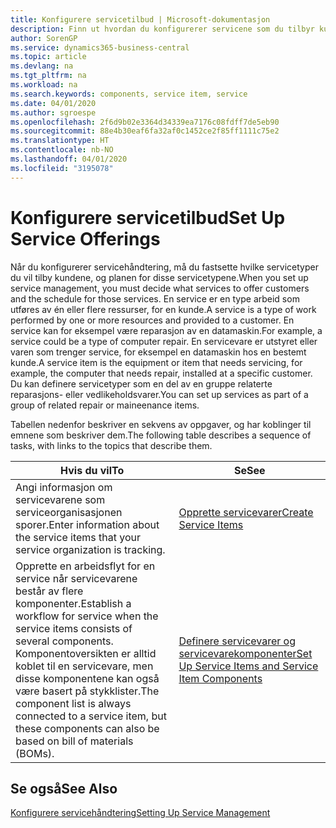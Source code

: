 ```yaml
---
title: Konfigurere servicetilbud | Microsoft-dokumentasjon
description: Finn ut hvordan du konfigurerer servicene som du tilbyr kundene.
author: SorenGP
ms.service: dynamics365-business-central
ms.topic: article
ms.devlang: na
ms.tgt_pltfrm: na
ms.workload: na
ms.search.keywords: components, service item, service
ms.date: 04/01/2020
ms.author: sgroespe
ms.openlocfilehash: 2f6d9b02e3364d34339ea7176c08fdff7de5eb90
ms.sourcegitcommit: 88e4b30eaf6fa32af0c1452ce2f85ff1111c75e2
ms.translationtype: HT
ms.contentlocale: nb-NO
ms.lasthandoff: 04/01/2020
ms.locfileid: "3195078"
---
```

# <a name="set-up-service-offerings"></a><span data-ttu-id="cfe40-103">Konfigurere servicetilbud</span><span class="sxs-lookup"><span data-stu-id="cfe40-103">Set Up Service Offerings</span></span>
<span data-ttu-id="cfe40-104">Når du konfigurerer servicehåndtering, må du fastsette hvilke servicetyper du vil tilby kundene, og planen for disse servicetypene.</span><span class="sxs-lookup"><span data-stu-id="cfe40-104">When you set up service management, you must decide what services to offer customers and the schedule for those services.</span></span> <span data-ttu-id="cfe40-105">En service er en type arbeid som utføres av én eller flere ressurser, for en kunde.</span><span class="sxs-lookup"><span data-stu-id="cfe40-105">A service is a type of work performed by one or more resources and provided to a customer.</span></span> <span data-ttu-id="cfe40-106">En service kan for eksempel være reparasjon av en datamaskin.</span><span class="sxs-lookup"><span data-stu-id="cfe40-106">For example, a service could be a type of computer repair.</span></span> <span data-ttu-id="cfe40-107">En servicevare er utstyret eller varen som trenger service, for eksempel en datamaskin hos en bestemt kunde.</span><span class="sxs-lookup"><span data-stu-id="cfe40-107">A service item is the equipment or item that needs servicing, for example, the computer that needs repair, installed at a specific customer.</span></span> <span data-ttu-id="cfe40-108">Du kan definere servicetyper som en del av en gruppe relaterte reparasjons- eller vedlikeholdsvarer.</span><span class="sxs-lookup"><span data-stu-id="cfe40-108">You can set up services as part of a group of related repair or maineenance items.</span></span>  
  
<span data-ttu-id="cfe40-109">Tabellen nedenfor beskriver en sekvens av oppgaver, og har koblinger til emnene som beskriver dem.</span><span class="sxs-lookup"><span data-stu-id="cfe40-109">The following table describes a sequence of tasks, with links to the topics that describe them.</span></span>  
  
|<span data-ttu-id="cfe40-110">**Hvis du vil**</span><span class="sxs-lookup"><span data-stu-id="cfe40-110">**To**</span></span>|<span data-ttu-id="cfe40-111">**Se**</span><span class="sxs-lookup"><span data-stu-id="cfe40-111">**See**</span></span>|  
|------------|-------------|  
|<span data-ttu-id="cfe40-112">Angi informasjon om servicevarene som serviceorganisasjonen sporer.</span><span class="sxs-lookup"><span data-stu-id="cfe40-112">Enter information about the service items that your service organization is tracking.</span></span>|[<span data-ttu-id="cfe40-113">Opprette servicevarer</span><span class="sxs-lookup"><span data-stu-id="cfe40-113">Create Service Items</span></span>](service-how-to-create-service-items.md)|  
|<span data-ttu-id="cfe40-114">Opprette en arbeidsflyt for en service når servicevarene består av flere komponenter.</span><span class="sxs-lookup"><span data-stu-id="cfe40-114">Establish a workflow for service when the service items consists of several components.</span></span> <span data-ttu-id="cfe40-115">Komponentoversikten er alltid koblet til en servicevare, men disse komponentene kan også være basert på stykklister.</span><span class="sxs-lookup"><span data-stu-id="cfe40-115">The component list is always connected to a service item, but these components can also be based on bill of materials (BOMs).</span></span>|[<span data-ttu-id="cfe40-116">Definere servicevarer og servicevarekomponenter</span><span class="sxs-lookup"><span data-stu-id="cfe40-116">Set Up Service Items and Service Item Components</span></span>](service-how-setup-service-items.md)|  
  
## <a name="see-also"></a><span data-ttu-id="cfe40-117">Se også</span><span class="sxs-lookup"><span data-stu-id="cfe40-117">See Also</span></span>  
[<span data-ttu-id="cfe40-118">Konfigurere servicehåndtering</span><span class="sxs-lookup"><span data-stu-id="cfe40-118">Setting Up Service Management</span></span>](service-setup-service.md)   